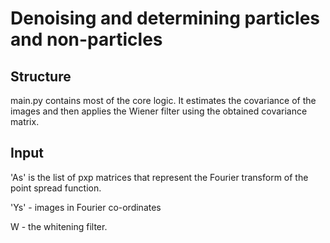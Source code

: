 # Denoising and determining particles and non-particles

## Structure
main.py contains most of the core logic. It estimates 
the covariance of the images and then applies the Wiener
filter using the obtained covariance matrix. 

## Input
'As' is the list of pxp matrices that represent the
Fourier transform of the point spread function.

'Ys' - images in Fourier co-ordinates

W - the whitening filter. 

